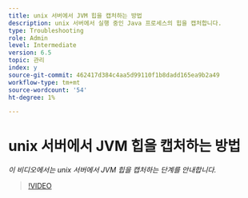 ```yaml
---
title: unix 서버에서 JVM 힙을 캡처하는 방법
description: unix 서버에서 실행 중인 Java 프로세스의 힙을 캡처합니다.
type: Troubleshooting
role: Admin
level: Intermediate
version: 6.5
topic: 관리
index: y
source-git-commit: 462417d384c4aa5d99110f1b8dadd165ea9b2a49
workflow-type: tm+mt
source-wordcount: '54'
ht-degree: 1%

---
```



# unix 서버에서 JVM 힙을 캡처하는 방법

*이 비디오에서는 unix 서버에서 JVM 힙을 캡처하는 단계를 안내합니다.*

>[!VIDEO](https://video.tv.adobe.com/v/335489?quality=9&learn=on)